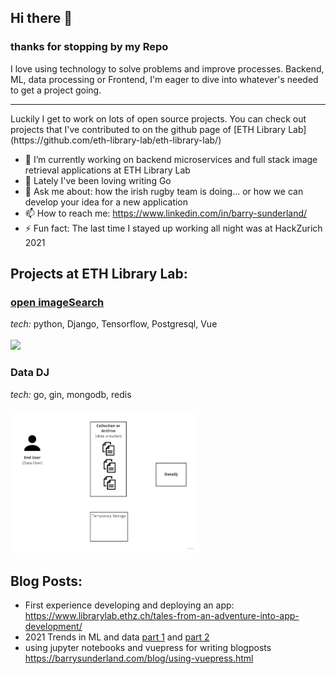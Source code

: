 <!-- # [![Welcome header](./assets/Website-Banner.png)](https://barrysunderland.com) -->

## Hi there 👋

### thanks for stopping by my Repo

I love using technology to solve problems and improve processes. Backend, ML, data processing or Frontend, I'm eager to dive into whatever's needed to get a project going.  
<hr/>
Luckily I get to work on lots of open source projects.  
You can check out projects that I've contributed to on the github page of [ETH Library Lab](https://github.com/eth-library-lab/eth-library-lab/)

- 🔭 I’m currently working on backend microservices and full stack image retrieval applications at ETH Library Lab
- 🌱 Lately I've been loving writing Go
- 💬 Ask me about: how the irish rugby team is doing... or how we can develop your idea for a new application  
- 📫 How to reach me: https://www.linkedin.com/in/barry-sunderland/
- ⚡ Fun fact: The last time I stayed up working all night was at HackZurich 2021  

## Projects at ETH Library Lab: 

### [open imageSearch](https://imagesearch.ellprototypes.ch/)  
<i>tech:</i> python, Django, Tensorflow, Postgresql, Vue  
<br/>
<img src="./assets/open-image-search.gif" width=300 />


### Data DJ 
<i>tech:</i> go, gin, mongodb, redis  
<br/>
<img src="./assets/DataDJ-simple-overview.gif" width=300 />

## Blog Posts:

* First experience developing and deploying an app: https://www.librarylab.ethz.ch/tales-from-an-adventure-into-app-development/ 
* 2021 Trends in ML and data [part 1](https://www.librarylab.ethz.ch/2021-trends-in-machine-learning-and-data/) and [part 2](https://www.librarylab.ethz.ch/part-2-trends-in-machine-learning-and-data/)
* using jupyter notebooks and vuepress for writing blogposts https://barrysunderland.com/blog/using-vuepress.html

